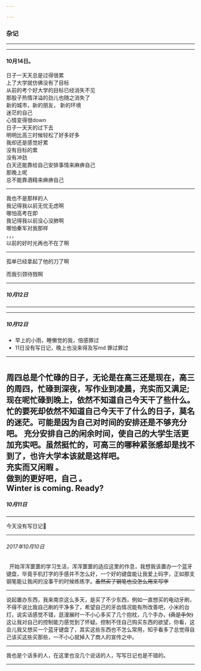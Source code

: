 ```yaml
---

---
```


### 杂记 

---

---


#### 10月14日。


日子一天天总是过得很累  
上了大学就仿佛没有了目标  
从前的考个好大学的目标已经消失不见  
那股子热情洋溢的劲儿也随之消失了  
新的城市，新的朋友， 新的环境  
迷茫的自己  
心情变得很down  
日子一天天的过下去  
明明比高三时候轻松了好多好多  
我却还是感觉好累  
没有目标的累  
没有冲劲   
白天还能靠给自己安排事情来麻痹自己  
那晚上呢  
总不能靠酒精来麻痹自己  

---


我也不是那样的人  
我记得我以前无忧无虑啊  
哪怕高考在即  
我记得我以前没心没肺啊  
哪怕秦军对我那样    
，，，  
以前的好时光再也不在了啊  
  
---

孤单已经拿起了他的刀了啊   

而我引颈待戮啊

---

##### 10月12日

---

---


##### 10月12日

* 早上的小雨，睡懒觉的我，倍感罪过
* 11日没有写日记，晚上也没来得及写md 罪过罪过
 
---
# 

   周四总是个忙碌的日子，无论是在高三还是现在，高三的周四，忙碌到深夜，写作业到凌晨，充实而又满足;现在呢忙碌到晚上，依然不知道自己今天干了些什么。忙的要死却依然不知道自己今天干了什么的日子，莫名的迷茫。可能是因为自己对时间的安排还是不够充分吧。
充分安排自己的闲余时间，使自己的大学生活更加充实吧。虽然挺忙的，可高三的哪种紧张感却是找不到了，也许大学本该就是这样吧。  
 充实而又闲暇 。  
 做到的更好吧，自己 。  
 Winter is coming. Ready?  
---

##### 10月11日

----
今天没有写日记🌚

---

###### 2017年10月10日   

    开始浑浑噩噩的学习生活，浑浑噩噩的适应这里的作息，我想我该置办一个蓝牙键盘，毕竟手机打字的手感并不怎么好，一个好的键盘能让我爱上码字，正如那支钢笔能让我闲的没事干的时候练练字。~~虽然买了钢笔也没怎么用来写字~~

---

  说起置办东西，我来南京这么多天，是买了不少东西，例如一直想买的电动牙刷，不得不说比我自己刷的干净多了，希望自己的牙齿情况能有所改善吧，小米的台灯，说实话感觉不错，逛漫展时一不小心多买了几个抱枕，几个手办，~~(真是手欠)~~这让我对自己的控制能力感觉到了怀疑。控制不住自己购买东西的欲望，你看，这会儿我又想买一个蓝牙键盘了，其实这些东西也不怎么常用，知乎看多了总觉得自己该买这些买那些，一不小心就掉入了商人的宣传之中。

---

我也是个话多的人，在这里也没几个说话的人，写写日记也是不错的。

***

